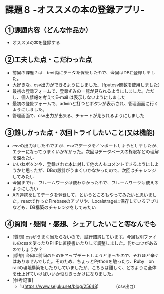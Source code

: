 # 課題８ -オススメの本の登録アプリ-

## ①課題内容（どんな作品か）
- オススメの本を登録する

## ②工夫した点・こだわった点
- 前回の課題７は、text内にデータを保管したので、今回はDBに登録しました。
- 大好きな、csv出力ができるようにしました。（fputcsv関数を使用しました）
- 最初の登録フォームで、登録ずみの一覧が見られるようにしました。ただし、個人情報を考えてE-mail は表示しないようにしました
- 最初の登録フォームで、adminと打つとボタンが表示され、管理画面に行くようにしました。
- 管理画面で、csv出力が出来る、チャートが見られるようにしました

## ③難しかった点・次回トライしたいこと(又は機能)
- csvの出力はしたのですが、csvでデータをインポートしようとしましたが、エラーになってうまくいかなかった。次回はデータベースの権限などの理解を深めたい
- いいねボタンや、登録された本に対して他の人もコメントできるようにしようかと思ったが、DBの設計がうまくいかなかったので、次回はチャレンジしてみたい
- 今回までは、フレームワークは使わなかったので、フレームワークも使えるようにしたい
- API連携をしてデータを登録して、というところもやってみたいと思いました。reactで作ったFirebaseのアプリや、Localstrageに保存しているアプリなども、DB構築のチャレンジをしてみたい

## ④質問・疑問・感想、シェアしたいこと等なんでも
- [質問] cssがうまく当たらないので、試行錯誤しています。今回も別ファイルのcssを使ったりPHPに直接書いたりして調整しました。何かコツがあるのでしょうか？
- [感想] 今回は前回のものをアップデートしようと思ったので、それほど辛くはありませんでした。そのため、ちょっとPythonを触ったり、Ruby　on railの環境構築をしたりしていましたが、こちらは難しく、どのように全体を仕上げていけばいいか悩むきっかけになりました。
- [参考記事] 
	- 1.(https://www.sejuku.net/blog/25648)　　　　（csv出力）

